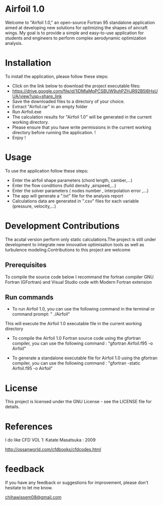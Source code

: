 # Airfoil 1.0
 Welcome to "Airfoil 1.0," an open-source Fortran 95 standalone application aimed at developing new solutions for optimizing the shapes of aircraft wings.
 My goal is to provide a simple and easy-to-use application for students and engineers to perform complex aerodynamic optimization analysis.
  
# Installation
 To install the application, please follow these steps:

* Click on the link below to download the project executable files:
*  https://drive.google.com/file/d/1iDMlaMpPCSBUW9uhPZHJR92B5l6HsUUA/view?usp=share_link 
* Save the downloaded files to a directory of your choice.
 * Extract "Airfoil.rar" in an empty folder 
 * Run Airfoil.exe 
 * The calculation results for "Airfoil 1.0" will be generated in the current working directory. 
 * Please ensure that you have write permissions in the current working directory before running the application. !
 * Enjoy !
 
 
 # Usage 
To use the application follow these steps:
  * Enter the airfoil shape parameters (chord length, camber,...) 
  * Enter the flow conditions  (fuild density ,airspeed,...)
  * Enter the solver parameters ( nodes number , interpolation error ,...)
  * The app will generate a ".txt" file for the analysis report 
  * Calculations data are generated in ".csv" files for each variable (pressure, velocity,...)
  
# Development Contributions
The acutal version perform only static calculations.The project is still under development to integrate  new innovative optimisation tools as well as turbulence modeling.Contributions to this project are welcome
  ## Prerequisites
To compile the source code below I recommand the fortran compiler GNU Fortran (GFortran) and Visual Studio code with Modern Fortran extension  
 ## Run commands 
 * To run Airfoil 1.0, you can use the following command in the terminal or command prompt: " ./Airfoil"
 
 This will execute the Airfoil 1.0 executable file in the current working directory 
 
 * To compile the Airfoil 1.0 Fortran source code using the gfortran compiler, you can use the following command : "gfortran Airfoil.f95 -o Airfoil"

 * To generate a standalone executable file for Airfoil 1.0 using the gfortran compiler, you can use the following command : "gfortran -static Airfoil.f95 -o Airfoil"

           
# License
This project is licensed under the GNU  License - see the LICENSE file for details.

# References 
 I do like CFD VOL 1: Katate Masatsuka : 2009
 
 http://ossanworld.com/cfdbooks/cfdcodes.html
 # feedback 
If you have any feedback or suggestions for improvement, please don't hesitate to let me know.
 
chihawissem08@gmail.com

 
